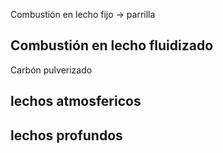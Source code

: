 Combustión en lecho fijo -> parrilla
## Combustión en lecho fluidizado
 Carbón pulverizado
## lechos atmosfericos 

## lechos profundos
 